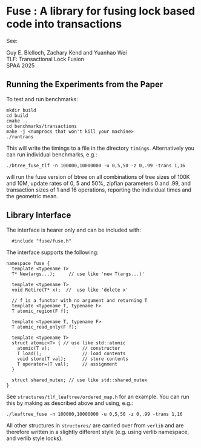
# Fuse : A library for fusing lock based code into transactions

See:

Guy E. Blelloch, Zachary Kend and Yuanhao Wei\
TLF: Transactional Lock Fusion\
SPAA 2025

## Running the Experiments from the Paper

To test and run benchmarks:

```
mkdir build
cd build
cmake ..
cd benchmarks/transactions
make -j <numprocs that won't kill your machine>
./runtrans
```

This will write the timings to a file in the directory `timings`.  Alternatively
you can run individual benchmarks, e.g.:

```
./btree_fuse_tlf -n 100000,10000000 -u 0,5,50 -z 0,.99 -trans 1,16
```

will run the fuse version of btree on all combinations of tree sizes
of 100K and 10M, update rates of 0, 5 and 50%, zipfian parameters 0
and .99, and transaction sizes of 1 and 16 operations, reporting the
individual times and the geometric mean.

## Library Interface

The interface is hearer only and can be included with:

```
  #include "fuse/fuse.h"
```

The interface supports the following:

```
namespace fuse {
  template <typename T>
  T* New(args...);     // use like 'new T(args...)'

  template <typename T>
  void Retire(T* x);  //  use like 'delete x'

  // f is a functor with no argument and returning T
  template <typename T, typename F>
  T atomic_region(F f);

  template <typename T, typename F>
  T atomic_read_only(F f);

  template <typename T>
  struct atomic<T> { // use like std::atomic
    atomic(T v);            // constructor
    T load();               // load contents
    void store(T val);      // store contents
    T operator=(T val);     // assignment
  }
  
  struct shared_mutex; // use like std::shared_mutex
}
```

See `structures/tlf_leaftree/ordered_map.h` for an example.  You can run this
by making as described above and using, e.g.:
```
./leaftree_fuse -n 100000,10000000 -u 0,5,50 -z 0,.99 -trans 1,16
```

All other structures in `structures/` are carried over from `verlib`
and are therefore written in a slightly different style (e.g. using
verlib namespace, and verlib style locks).

